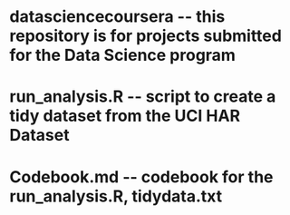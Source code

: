 # datasciencecoursera -- this repository is for projects submitted for the Data Science program
# run_analysis.R -- script to create a tidy dataset from the UCI HAR Dataset
# Codebook.md -- codebook for the run_analysis.R, tidydata.txt
